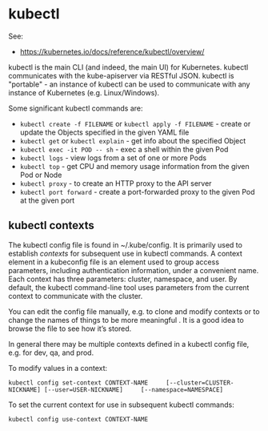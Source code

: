 # kubectl

See:
* https://kubernetes.io/docs/reference/kubectl/overview/

kubectl is the main CLI (and indeed, the main UI) for Kubernetes. kubectl communicates with the kube-apiserver via
RESTful JSON. kubectl is "portable" - an instance of kubectl can be used to communicate with any instance of
Kubernetes (e.g. Linux/Windows).

Some significant kubectl commands are:
* `kubectl create -f FILENAME` or `kubectl apply -f FILENAME` - create or update  the Objects specified in the given YAML file
* `kubectl get` or `kubectl explain` - get info about the specified Object
* `kubectl exec -it POD -- sh` - exec a shell within the given Pod
* `kubectl logs` - view logs from a set of one or more Pods
* `kubectl top` - get CPU and memory usage information from the given Pod or Node
* `kubectl proxy` - to create an HTTP proxy to the API server
* `kubectl port forward` - create a port-forwarded proxy to the given Pod at the given port

## kubectl contexts

The kubectl config file is found in ~/.kube/config. It is primarily used to establish *contexts* for subsequent use
in kubectl commands. A context element in a kubeconfig file is an element used to group access parameters, including
authentication information, under a convenient name. Each context has three parameters: cluster, namespace, and user.
By default, the kubectl command-line tool uses parameters from the current context to communicate with the cluster.

You can edit the config file manually, e.g. to clone and modify contexts or to change the names of things to be more
meaningful . It is a good idea to browse the file to see how it’s stored.

In general there may be multiple contexts defined in a kubectl config file, e.g. for dev, qa, and prod.

To modify values in a context:

```
kubectl config set-context CONTEXT-NAME 	[--cluster=CLUSTER-NICKNAME] [--user=USER-NICKNAME] 	[--namespace=NAMESPACE]
```
To set the current context for use in subsequent kubectl commands:
```
kubectl config use-context CONTEXT-NAME
```
